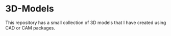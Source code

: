 # 3D-Models
This repository has a small collection of 3D models that I have created using CAD or CAM packages. 
